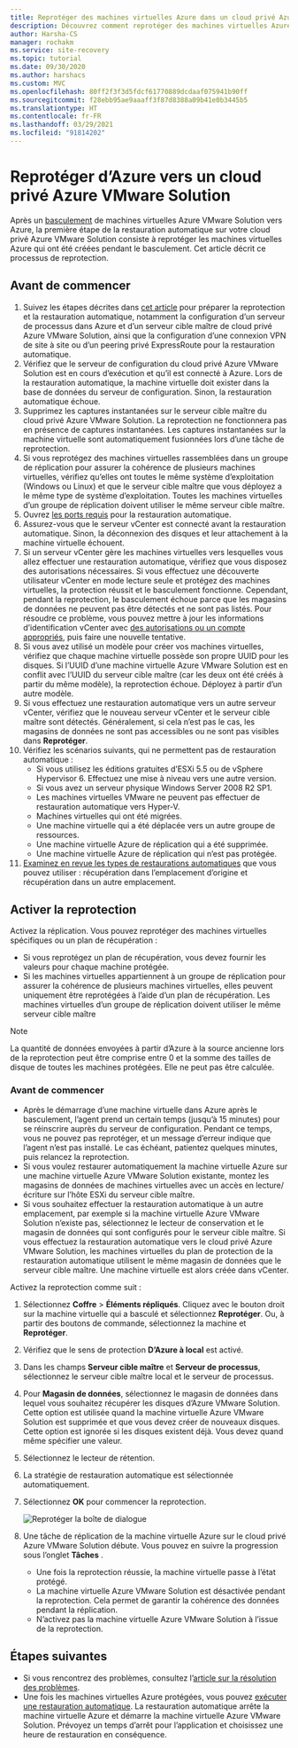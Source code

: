 ```yaml
---
title: Reprotéger des machines virtuelles Azure dans un cloud privé Azure VMware Solution avec Azure Site Recovery
description: Découvrez comment reprotéger des machines virtuelles Azure VMware Solution après un basculement vers Azure avec Azure Site Recovery.
author: Harsha-CS
manager: rochakm
ms.service: site-recovery
ms.topic: tutorial
ms.date: 09/30/2020
ms.author: harshacs
ms.custom: MVC
ms.openlocfilehash: 80ff2f3f3d5fdcf61770889dcdaaf075941b90ff
ms.sourcegitcommit: f28ebb95ae9aaaff3f87d8388a09b41e0b3445b5
ms.translationtype: HT
ms.contentlocale: fr-FR
ms.lasthandoff: 03/29/2021
ms.locfileid: "91814202"
---
```

# <a name="reprotect-from-azure-to-azure-vmware-solution-private-cloud"></a>Reprotéger d’Azure vers un cloud privé Azure VMware Solution

Après un [basculement](avs-tutorial-failover.md) de machines virtuelles Azure VMware Solution vers Azure, la première étape de la restauration automatique sur votre cloud privé Azure VMware Solution consiste à reprotéger les machines virtuelles Azure qui ont été créées pendant le basculement. Cet article décrit ce processus de reprotection. 

## <a name="before-you-begin"></a>Avant de commencer

1. Suivez les étapes décrites dans [cet article](vmware-azure-prepare-failback.md) pour préparer la reprotection et la restauration automatique, notamment la configuration d’un serveur de processus dans Azure et d’un serveur cible maître de cloud privé Azure VMware Solution, ainsi que la configuration d’une connexion VPN de site à site ou d’un peering privé ExpressRoute pour la restauration automatique.
2. Vérifiez que le serveur de configuration du cloud privé Azure VMware Solution est en cours d’exécution et qu’il est connecté à Azure. Lors de la restauration automatique, la machine virtuelle doit exister dans la base de données du serveur de configuration. Sinon, la restauration automatique échoue.
3. Supprimez les captures instantanées sur le serveur cible maître du cloud privé Azure VMware Solution. La reprotection ne fonctionnera pas en présence de captures instantanées.  Les captures instantanées sur la machine virtuelle sont automatiquement fusionnées lors d’une tâche de reprotection.
4. Si vous reprotégez des machines virtuelles rassemblées dans un groupe de réplication pour assurer la cohérence de plusieurs machines virtuelles, vérifiez qu’elles ont toutes le même système d’exploitation (Windows ou Linux) et que le serveur cible maître que vous déployez a le même type de système d’exploitation. Toutes les machines virtuelles d’un groupe de réplication doivent utiliser le même serveur cible maître.
5. Ouvrez [les ports requis](vmware-azure-prepare-failback.md#ports-for-reprotectionfailback) pour la restauration automatique.
6. Assurez-vous que le serveur vCenter est connecté avant la restauration automatique. Sinon, la déconnexion des disques et leur attachement à la machine virtuelle échouent.
7. Si un serveur vCenter gère les machines virtuelles vers lesquelles vous allez effectuer une restauration automatique, vérifiez que vous disposez des autorisations nécessaires. Si vous effectuez une découverte utilisateur vCenter en mode lecture seule et protégez des machines virtuelles, la protection réussit et le basculement fonctionne. Cependant, pendant la reprotection, le basculement échoue parce que les magasins de données ne peuvent pas être détectés et ne sont pas listés. Pour résoudre ce problème, vous pouvez mettre à jour les informations d’identification vCenter avec [des autorisations ou un compte appropriés](avs-tutorial-prepare-avs.md#prepare-an-account-for-automatic-discovery), puis faire une nouvelle tentative. 
8. Si vous avez utilisé un modèle pour créer vos machines virtuelles, vérifiez que chaque machine virtuelle possède son propre UUID pour les disques. Si l’UUID d’une machine virtuelle Azure VMware Solution est en conflit avec l’UUID du serveur cible maître (car les deux ont été créés à partir du même modèle), la reprotection échoue. Déployez à partir d’un autre modèle.
9. Si vous effectuez une restauration automatique vers un autre serveur vCenter, vérifiez que le nouveau serveur vCenter et le serveur cible maître sont détectés. Généralement, si cela n’est pas le cas, les magasins de données ne sont pas accessibles ou ne sont pas visibles dans **Reprotéger**.
10. Vérifiez les scénarios suivants, qui ne permettent pas de restauration automatique :
    - Si vous utilisez les éditions gratuites d’ESXi 5.5 ou de vSphere Hypervisor 6. Effectuez une mise à niveau vers une autre version.
    - Si vous avez un serveur physique Windows Server 2008 R2 SP1.
    - Les machines virtuelles VMware ne peuvent pas effectuer de restauration automatique vers Hyper-V.
    - Machines virtuelles qui ont été migrées.
    - Une machine virtuelle qui a été déplacée vers un autre groupe de ressources.
    - Une machine virtuelle Azure de réplication qui a été supprimée.
    - Une machine virtuelle Azure de réplication qui n’est pas protégée.
10. [Examinez en revue les types de restaurations automatiques](concepts-types-of-failback.md) que vous pouvez utiliser : récupération dans l’emplacement d’origine et récupération dans un autre emplacement.


## <a name="enable-reprotection"></a>Activer la reprotection

Activez la réplication. Vous pouvez reprotéger des machines virtuelles spécifiques ou un plan de récupération :

- Si vous reprotégez un plan de récupération, vous devez fournir les valeurs pour chaque machine protégée.
- Si les machines virtuelles appartiennent à un groupe de réplication pour assurer la cohérence de plusieurs machines virtuelles, elles peuvent uniquement être reprotégées à l’aide d’un plan de récupération. Les machines virtuelles d’un groupe de réplication doivent utiliser le même serveur cible maître

>[!NOTE]
>La quantité de données envoyées à partir d’Azure à la source ancienne lors de la reprotection peut être comprise entre 0 et la somme des tailles de disque de toutes les machines protégées. Elle ne peut pas être calculée.

### <a name="before-you-start"></a>Avant de commencer

- Après le démarrage d’une machine virtuelle dans Azure après le basculement, l’agent prend un certain temps (jusqu’à 15 minutes) pour se réinscrire auprès du serveur de configuration. Pendant ce temps, vous ne pouvez pas reprotéger, et un message d’erreur indique que l’agent n’est pas installé. Le cas échéant, patientez quelques minutes, puis relancez la reprotection.
- Si vous voulez restaurer automatiquement la machine virtuelle Azure sur une machine virtuelle Azure VMware Solution existante, montez les magasins de données de machines virtuelles avec un accès en lecture/écriture sur l’hôte ESXi du serveur cible maître.
- Si vous souhaitez effectuer la restauration automatique à un autre emplacement, par exemple si la machine virtuelle Azure VMware Solution n’existe pas, sélectionnez le lecteur de conservation et le magasin de données qui sont configurés pour le serveur cible maître. Si vous effectuez la restauration automatique vers le cloud privé Azure VMware Solution, les machines virtuelles du plan de protection de la restauration automatique utilisent le même magasin de données que le serveur cible maître. Une machine virtuelle est alors créée dans vCenter.

Activez la reprotection comme suit :

1. Sélectionnez **Coffre** > **Éléments répliqués**. Cliquez avec le bouton droit sur la machine virtuelle qui a basculé et sélectionnez **Reprotéger**. Ou, à partir des boutons de commande, sélectionnez la machine et **Reprotéger**.
2. Vérifiez que le sens de protection **D’Azure à local** est activé.
3. Dans les champs **Serveur cible maître** et **Serveur de processus**, sélectionnez le serveur cible maître local et le serveur de processus.  
4. Pour **Magasin de données**, sélectionnez le magasin de données dans lequel vous souhaitez récupérer les disques d’Azure VMware Solution. Cette option est utilisée quand la machine virtuelle Azure VMware Solution est supprimée et que vous devez créer de nouveaux disques. Cette option est ignorée si les disques existent déjà. Vous devez quand même spécifier une valeur.
5. Sélectionnez le lecteur de rétention.
6. La stratégie de restauration automatique est sélectionnée automatiquement.
7. Sélectionnez **OK** pour commencer la reprotection.

    ![Reprotéger la boîte de dialogue](./media/vmware-azure-reprotect/reprotectinputs.png)
    
8. Une tâche de réplication de la machine virtuelle Azure sur le cloud privé Azure VMware Solution débute. Vous pouvez en suivre la progression sous l’onglet **Tâches** .
    - Une fois la reprotection réussie, la machine virtuelle passe à l’état protégé.
    - La machine virtuelle Azure VMware Solution est désactivée pendant la reprotection. Cela permet de garantir la cohérence des données pendant la réplication.
    - N’activez pas la machine virtuelle Azure VMware Solution à l’issue de la reprotection.
   

## <a name="next-steps"></a>Étapes suivantes

- Si vous rencontrez des problèmes, consultez l’[article sur la résolution des problèmes](vmware-azure-troubleshoot-failback-reprotect.md).
- Une fois les machines virtuelles Azure protégées, vous pouvez [exécuter une restauration automatique](avs-tutorial-failback.md). La restauration automatique arrête la machine virtuelle Azure et démarre la machine virtuelle Azure VMware Solution. Prévoyez un temps d’arrêt pour l’application et choisissez une heure de restauration en conséquence.


